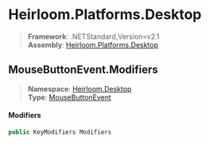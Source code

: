# Heirloom.Platforms.Desktop

> **Framework**: .NETStandard,Version=v2.1  
> **Assembly**: [Heirloom.Platforms.Desktop][0]  

## MouseButtonEvent.Modifiers

> **Namespace**: [Heirloom.Desktop][0]  
> **Type**: [MouseButtonEvent][1]  

#### Modifiers

```cs
public KeyModifiers Modifiers
```

[0]: ../Heirloom.Platforms.Desktop.md
[1]: Heirloom.Desktop.MouseButtonEvent.md
